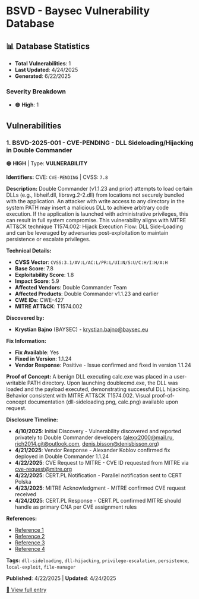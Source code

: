 # BSVD - Baysec Vulnerability Database

## 📊 Database Statistics

- **Total Vulnerabilities**: 1
- **Last Updated**: 4/24/2025
- **Generated**: 6/22/2025

### Severity Breakdown
- 🟠 **High**: 1

## Vulnerabilities

### 1. BSVD-2025-001 - CVE-PENDING - DLL Sideloading/Hijacking in Double Commander

🟠 **HIGH** | Type: **VULNERABILITY**

**Identifiers:** CVE: `CVE-PENDING` | CVSS: `7.8`

**Description:**
Double Commander (v1.1.23 and prior) attempts to load certain DLLs (e.g., libheif.dll, librsvg.2-2.dll) from locations not securely bundled with the application. An attacker with write access to any directory in the system PATH may insert a malicious DLL to achieve arbitrary code execution. If the application is launched with administrative privileges, this can result in full system compromise. This vulnerability aligns with MITRE ATT&CK technique T1574.002: Hijack Execution Flow: DLL Side-Loading and can be leveraged by adversaries post-exploitation to maintain persistence or escalate privileges.

**Technical Details:**
- **CVSS Vector**: `CVSS:3.1/AV:L/AC:L/PR:L/UI:N/S:U/C:H/I:H/A:H`
- **Base Score**: 7.8
- **Exploitability Score**: 1.8
- **Impact Score**: 5.9
- **Affected Vendors**: Double Commander Team
- **Affected Products**: Double Commander v1.1.23 and earlier
- **CWE IDs**: CWE-427
- **MITRE ATT&CK**: T1574.002

**Discovered by:**
- **Krystian Bajno** (BAYSEC) - krystian.bajno@baysec.eu

**Fix Information:**
- **Fix Available**: Yes
- **Fixed in Version**: 1.1.24
- **Vendor Response**: Positive - Issue confirmed and fixed in version 1.1.24

**Proof of Concept:**
A benign DLL executing calc.exe was placed in a user-writable PATH directory. Upon launching doublecmd.exe, the DLL was loaded and the payload executed, demonstrating successful DLL hijacking. Behavior consistent with MITRE ATT&CK T1574.002. Visual proof-of-concept documentation (dll-sideloading.png, calc.png) available upon request.

**Disclosure Timeline:**
- **4/10/2025**: Initial Discovery - Vulnerability discovered and reported privately to Double Commander developers (alexx2000@mail.ru, rich2014.git@outlook.com, denis.bisson@denisbisson.org)
- **4/21/2025**: Vendor Response - Alexander Koblov confirmed fix deployed in Double Commander 1.1.24
- **4/22/2025**: CVE Request to MITRE - CVE ID requested from MITRE via cve-request@mitre.org
- **4/22/2025**: CERT.PL Notification - Parallel notification sent to CERT Polska
- **4/23/2025**: MITRE Acknowledgment - MITRE confirmed CVE request received 
- **4/24/2025**: CERT.PL Response - CERT.PL confirmed MITRE should handle as primary CNA per CVE assignment rules

**References:**
- [Reference 1](https://doublecmd.sourceforge.io)
- [Reference 2](https://github.com/doublecmd/doublecmd)
- [Reference 3](https://cve.mitre.org/cve/request_id.html)
- [Reference 4](https://news.baycode.eu/0x04-lateral-movement/#0x09-persistence-through-dll-hijacking-and-proxying)

**Tags:** `dll-sideloading`, `dll-hijacking`, `privilege-escalation`, `persistence`, `local-exploit`, `file-manager`

**Published**: 4/22/2025 | **Updated**: 4/24/2025

[📄 View full entry](./entries/BSVD-2025-001.json)


